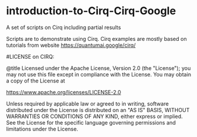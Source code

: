 # introduction-to-Cirq-Cirq-Google
A set of scripts on Cirq including partial results 

Scripts are to demonstrate using Cirq.
Cirq examples are mostly based on tutorials from website https://quantumai.google/cirq/

#LICENSE on CIRQ:

@title Licensed under the Apache License, Version 2.0 (the "License"); you may not use this file except in compliance with the License. You may obtain a copy of the License at

https://www.apache.org/licenses/LICENSE-2.0

Unless required by applicable law or agreed to in writing, software distributed under the License is distributed on an "AS IS" BASIS, WITHOUT WARRANTIES OR CONDITIONS OF ANY KIND, either express or implied. See the License for the specific language governing permissions and limitations under the License.
